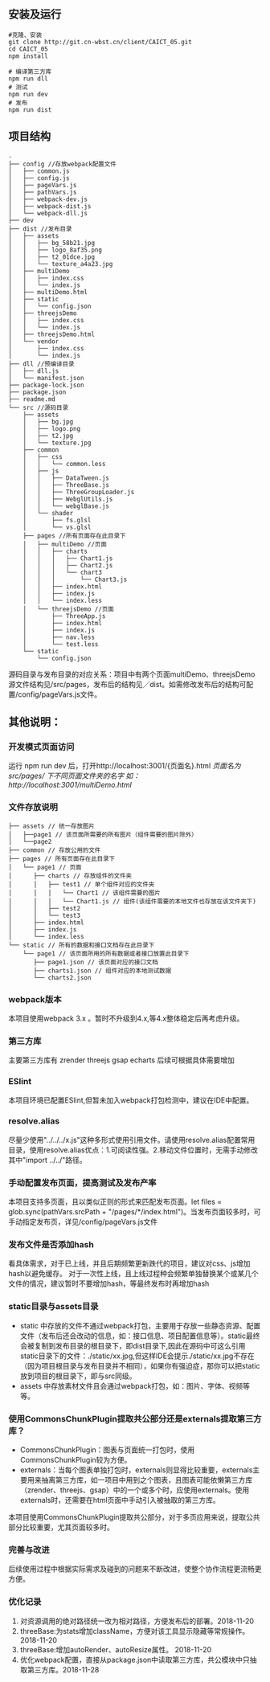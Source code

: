 

## 安装及运行

```
#克隆、安装
git clone http://git.cn-wbst.cn/client/CAICT_05.git
cd CAICT_05
npm install
```
```
# 编译第三方库
npm run dll
# 测试
npm run dev
# 发布
npm run dist
```

## 项目结构
```
.
├── config //存放webpack配置文件
│   ├── common.js
│   ├── config.js
│   ├── pageVars.js
│   ├── pathVars.js
│   ├── webpack-dev.js
│   ├── webpack-dist.js
│   └── webpack-dll.js
├── dev
├── dist //发布目录
│   ├── assets
│   │   ├── bg_58b21.jpg
│   │   ├── logo_8af35.png
│   │   ├── t2_01dce.jpg
│   │   └── texture_a4a23.jpg
│   ├── multiDemo
│   │   ├── index.css
│   │   └── index.js
│   ├── multiDemo.html
│   ├── static
│   │   └── config.json
│   ├── threejsDemo
│   │   ├── index.css
│   │   └── index.js
│   ├── threejsDemo.html
│   └── vendor
│       ├── index.css
│       └── index.js
├── dll //预编译目录
│   ├── dll.js
│   └── manifest.json
├── package-lock.json
├── package.json
├── readme.md
└── src //源码目录
    ├── assets
    │   ├── bg.jpg
    │   ├── logo.png
    │   ├── t2.jpg
    │   └── texture.jpg
    ├── common
    │   ├── css
    │   │   └── common.less
    │   ├── js
    │   │   ├── DataTween.js
    │   │   ├── ThreeBase.js
    │   │   ├── ThreeGroupLoader.js
    │   │   ├── WebglUtils.js
    │   │   └── webglBase.js
    │   └── shader
    │       ├── fs.glsl
    │       └── vs.glsl
    ├── pages //所有页面存在此目录下
    │   ├── multiDemo //页面
    │   │   ├── charts
    │   │   │   ├── Chart1.js
    │   │   │   ├── Chart2.js
    │   │   │   └── chart3
    │   │   │       └── Chart3.js
    │   │   ├── index.html
    │   │   ├── index.js
    │   │   └── index.less
    │   └── threejsDemo //页面
    │       ├── ThreeApp.js
    │       ├── index.html
    │       ├── index.js
    │       ├── nav.less
    │       └── test.less
    └── static
        └── config.json

```
源码目录与发布目录的对应关系：项目中有两个页面multiDemo、threejsDemo源文件结构见/src/pages，发布后的结构见／dist。如需修改发布后的结构可配置/config/pageVars.js文件。


## 其他说明：

### 开发模式页面访问
运行 npm run dev 后，打开http://localhost:3001/{页面名}.html
*页面名为 src/pages/ 下不同页面文件夹的名字
如：http://localhost:3001/multiDemo.html*

### 文件存放说明
```
├── assets // 统一存放图片
│   ├──page1 // 该页面所需要的所有图片（组件需要的图片除外）
│   └──page2
├── common // 存放公用的文件
├── pages // 所有页面存在此目录下
│   └── page1 // 页面
│      ├── charts // 存放组件的文件夹
│      │   ├── test1 // 单个组件对应的文件夹
│      │   │   └── Chart1 // 该组件需要的图片
│      │   │   └── Chart1.js // 组件(该组件需要的本地文件也存放在该文件夹下)
│      │   ├── test2
│      │   └── test3
│      ├── index.html
│      ├── index.js
│      └── index.less
└── static // 所有的数据和接口文档存在此目录下
    └── page1 // 该页面所用的所有数据或者接口放置此目录下
       ├── page1.json // 该页面对应的接口文档
       ├── charts1.json // 组件对应的本地测试数据
       └── charts2.json

```

### webpack版本
本项目使用webpack 3.x 。暂时不升级到4.x,等4.x整体稳定后再考虑升级。

### 第三方库
主要第三方库有 zrender threejs gsap echarts 后续可根据具体需要增加

### ESlint
本项目环境已配置ESlint,但暂未加入webpack打包检测中，建议在IDE中配置。

### resolve.alias
尽量少使用"../../../x.js"这种多形式使用引用文件。请使用resolve.alias配置常用目录，使用resolve.alias优点：1.可阅读性强。2.移动文件位置时，无需手动修改其中"import ../../"路径。

### 手动配置发布页面，提高测试及发布产率
本项目支持多页面，且以类似正则的形式来匹配发布页面。let files = glob.sync(pathVars.srcPath + "/pages/*/index.html")。当发布页面较多时，可手动指定发布页，详见/config/pageVars.js文件

### 发布文件是否添加hash
看具体需求，对于已上线，并且后期频繁更新跌代的项目，建议对css、js增加hash以避免缓存。
对于一次性上线，且上线过程种会频繁单独替换某个或某几个文件的情况，建议暂时不要增加hash，等最终发布时再增加hash

### static目录与assets目录
* static 中存放的文件不通过webpack打包，主要用于存放一些静态资源、配置文件（发布后还会改动的信息，如：接口信息、项目配置信息等）。static最终会被复制到发布目录的根目录下，即dist目录下,因此在源码中可这么引用static目录下的文件：./static/xx.jpg,但这样IDE会提示./static/xx.jpg不存在（因为项目根目录与发布目录并不相同），如果你有强迫症，那你可以把static放到项目的根目录下，即与src同级。
* assets 中存放素材文件且会通过webpack打包，如：图片、字体、视频等等。

### 使用CommonsChunkPlugin提取共公部分还是externals提取第三方库？
* CommonsChunkPlugin：图表与页面统一打包时，使用CommonsChunkPlugin较为方便。
* externals：当每个图表单独打包时，externals则显得比较重要，externals主要用来抽离第三方库，如一项目中用到之个图表，且图表可能依懒第三方库（zrender、threejs、gsap）中的一个或多个时，应使用externals。使用externals时，还需要在html页面中手动引入被抽取的第三方库。

本项目使用CommonsChunkPlugin提取共公部分，对于多页应用来说，提取公共部分比较重要，尤其页面较多时。

### 完善与改进
后续使用过程中根据实际需求及碰到的问题来不断改进，使整个协作流程更流畅更方便。

### 优化记录
1. 对资源调用的绝对路径统一改为相对路径，方便发布后的部署。2018-11-20
2. threeBase:为stats增加className，方便对该工具显示隐藏等常规操作。2018-11-20
3. threeBase:增加autoRender、autoResize属性。 2018-11-20
4. 优化webpack配置，直接从package.json中读取第三方库，共公模块中只抽取第三方库。2018-11-28

